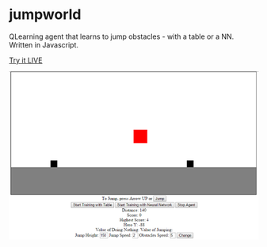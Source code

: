 # jumpworld
QLearning agent that learns to jump obstacles - with a table or a NN. Written in Javascript.

[Try it LIVE](http://www.googledrive.com/host/0B7FJXHFcDz4sZkplSkVUM1U1dTA)


![alt tag](https://raw.githubusercontent.com/okh1/jumpworld/master/README.png)
